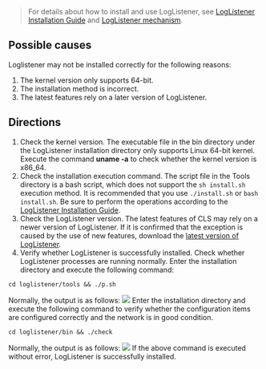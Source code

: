 > For details about how to install and use LogListener, see [LogListener Installation Guide](https://intl.intl.cloud.tencent.com/document/product/614/17414) and [LogListener mechanism](https://cloud.tencent.com/document/product/614/17415).

## Possible causes

Loglistener may not be installed correctly for the following reasons:
1. The kernel version only supports 64-bit.
2. The installation method is incorrect.
3. The latest features rely on a later version of LogListener.


## Directions

1. Check the kernel version.
The executable file in the bin directory under the LogListener installation directory only supports Linux 64-bit kernel. Execute the command **uname -a** to check whether the kernel version is x86_64.
2. Check the installation execution command.
The script file in the Tools directory is a bash script, which does not support the `sh install.sh` execution method. It is recommended that you use `./install.sh` or `bash install.sh`. Be sure to perform the operations according to the [LogListener Installation Guide](https://intl.intl.cloud.tencent.com/document/product/614/17414).
3. Check the LogListener version.
The latest features of CLS may rely on a newer version of LogListener. If it is confirmed that the exception is caused by the use of new features, download the [latest version of LogListener](https://loglistener-1254077820.cos.ap-shanghai.myqcloud.com/loglistener.2.2.3.tar.gz).
4. Verify whether LogListener is successfully installed.
Check whether LogListener processes are running normally. Enter the installation directory and execute the following command:
```shell
cd loglistener/tools && ./p.sh
```
Normally, the output is as follows:
 ![](https://main.qcloudimg.com/raw/e256cf61689ead123251a8f9f3a753c9.png)
Enter the installation directory and execute the following command to verify whether the configuration items are configured correctly and the network is in good condition.
```shell
cd loglistener/bin && ./check
```
Normally, the output is as follows:
 ![](https://main.qcloudimg.com/raw/e7e85f139feb14b1aaa3353b2bafd5e1.png)
 If the above command is executed without error, LogListener is successfully installed.
